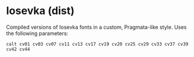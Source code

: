# Iosevka (dist)

Compiled versions of Iosevka fonts in a custom, Pragmata-like style. Uses the
following parameters:

```
calt cv01 cv03 cv07 cv11 cv13 cv17 cv19 cv20 cv25 cv29 cv33 cv37 cv39 cv42 cv44
```
